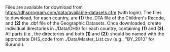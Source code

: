 Files are available for download from https://dhsprogram.com/data/available-datasets.cfm (with login). The files to download, for each country, are **(1)** the .DTA file of the Children's Recode, and **(2)** the .dbf file of the Geographic Datasets. Once downloaded, create individual directories in ./Data/DHS/ for each country, containing **(1)** and **(2)**. All parts (i.e., the directories and both **(1)** and **(2)**) should be named with the appropriate DHS_code from ./Data/Master_List.csv (e.g., "BY_2010" for Burundi).
